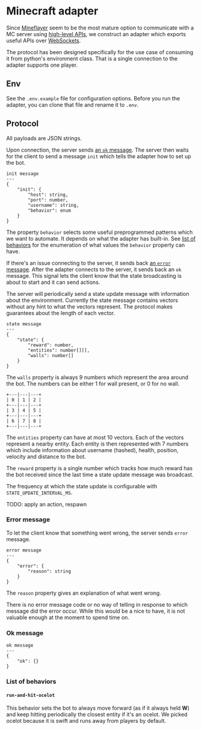 # Minecraft adapter
Since [Mineflayer][mineflayer-git] seem to be the most mature option to communicate with a MC server using [high-level APIs][mineflayer-api], we construct an adapter which exports useful APIs over [WebSockets][websockets-npm].

The protocol has been designed specifically for the use case of consuming it from python's environment class. That is a single connection to the adapter supports one player.

## Env
See the `.env.example` file for configuration options. Before you run the adapter, you can clone that file and rename it to `.env`.

## Protocol
All payloads are JSON strings.

Upon connection, the server sends [an `ok` message](#ok-message). The server then waits for the client to send a message `init` which tells the adapter how to set up the bot.

```
init message
---
{
    "init": {
        "host": string,
        "port": number,
        "username": string,
        "behavior": enum
    }
}
```

The property `behavior` selects some useful preprogrammed patterns which we want to automate. It depends on what the adapter has built-in. See [list of behaviors](#list-of-behaviors) for the enumeration of what values the `behavior` property can have.

If there's an issue connecting to the server, it sends back [an `error` message](#error-message). After the adapter connects to the server, it sends back an `ok` message. This signal lets the client know that the state broadcasting is about to start and it can send actions.

The server will periodically send a state update message with information about the environment. Currently the state message contains vectors without any hint to what the vectors represent. The protocol makes guarantees about the length of each vector.

```
state message
---
{
    "state": {
        "reward": number,
        "entities": number[][],
        "walls": number[]
    }
}
```

The `walls` property is always 9 numbers which represent the area around the bot. The numbers can be either 1 for wall present, or 0 for no wall.

```
+---|---|---+
| 0 | 1 | 2 |
+---|---|---+
| 3 | 4 | 5 |
+---|---|---+
| 6 | 7 | 8 |
+---|---|---+
```

The `entities` property can have at most 10 vectors. Each of the vectors represent a nearby entity. Each entity is then represented with 7 numbers which include information about username (hashed), health, position, velocity and distance to the bot.

The `reward` property is a single number which tracks how much reward has the bot received since the last time a state update message was broadcast.

The frequency at which the state update is configurable with `STATE_UPDATE_INTERVAL_MS`.

TODO: apply an action, respawn

### Error message
To let the client know that something went wrong, the server sends `error` message.

```
error message
---
{
    "error": {
        "reason": string
    }
}
```

The `reason` property gives an explanation of what went wrong.

There is no error message code or no way of telling in response to which message did the error occur. While this would be a nice to have, it is not valuable enough at the moment to spend time on.

### Ok message
```
ok message
---
{
    "ok": {}
}
```

### List of behaviors
#### `run-and-hit-ocelot`
This behavior sets the bot to always move forward (as if it always held **W**) and keep hitting periodically the closest entity if it's an ocelot. We picked ocelot because it is swift and runs away from players by default.

<!-- Invisible List of References -->
[mineflayer-git]: https://github.com/PrismarineJS/mineflayer
[websockets-npm]: https://www.npmjs.com/package/websocket
[mineflayer-api]: https://github.com/PrismarineJS/mineflayer/blob/master/docs/api.md#botswingarmhand
